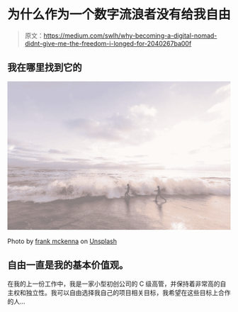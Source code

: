 # 为什么作为一个数字流浪者没有给我自由

> 原文：<https://medium.com/swlh/why-becoming-a-digital-nomad-didnt-give-me-the-freedom-i-longed-for-2040267ba00f>

## 我在哪里找到它的

![](img/307282798b836686a09deee476aa2573.png)

Photo by [frank mckenna](https://unsplash.com/photos/Fg9l2rojs24?utm_source=unsplash&utm_medium=referral&utm_content=creditCopyText) on [Unsplash](https://unsplash.com/search/photos/freedom?utm_source=unsplash&utm_medium=referral&utm_content=creditCopyText)

## 自由一直是我的基本价值观。

在我的上一份工作中，我是一家小型初创公司的 C 级高管，并保持着非常高的自主权和独立性。我可以自由选择我自己的项目相关目标，我希望在这些目标上合作的人…
